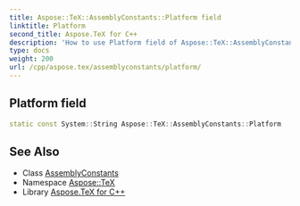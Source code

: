 ```yaml
---
title: Aspose::TeX::AssemblyConstants::Platform field
linktitle: Platform
second_title: Aspose.TeX for C++
description: 'How to use Platform field of Aspose::TeX::AssemblyConstants class in C++.'
type: docs
weight: 200
url: /cpp/aspose.tex/assemblyconstants/platform/
---
```

## Platform field




```cpp
static const System::String Aspose::TeX::AssemblyConstants::Platform
```

## See Also

* Class [AssemblyConstants](../)
* Namespace [Aspose::TeX](../../)
* Library [Aspose.TeX for C++](../../../)
